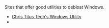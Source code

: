 
Sites that offer good utilities to debloat Windows.

- [Chris Titus Tech's Windows Utility](https://github.com/ChrisTitusTech/winutil)
- 


